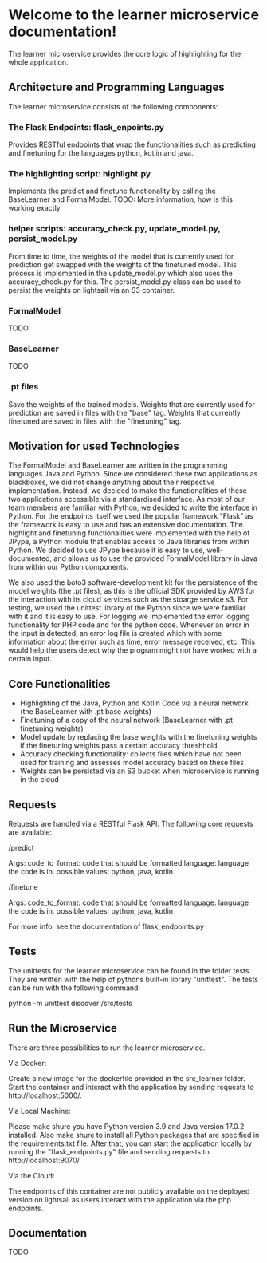 # Welcome to the learner microservice documentation!

The learner microservice provides the core logic of highlighting for the whole
application.

## Architecture and Programming Languages

The learner microservice consists of the following components:

### The Flask Endpoints: flask_enpoints.py

Provides RESTful endpoints that wrap the functionalities such as predicting and
finetuning for the languages python, kotlin and java.

### The highlighting script: highlight.py

Implements the predict and finetune functionality by calling the BaseLearner and
FormalModel. TODO: More information, how is this working exactly

### helper scripts: accuracy_check.py, update_model.py, persist_model.py

From time to time, the weights of the model that is currently used for
prediction get swapped with the weights of the finetuned model. This process is
implemented in the update_model.py which also uses the accuracy_check.py for
this. The persist_model.py class can be used to persist the weights on lightsail
via an S3 container.

### FormalModel

TODO

### BaseLearner

TODO

### .pt files

Save the weights of the trained models. Weights that are currently used for
prediction are saved in files with the "base" tag. Weights that currently
finetuned are saved in files with the "finetuning" tag.

## Motivation for used Technologies

The FormalModel and BaseLearner are written in the programming languages Java
and Python. Since we considered these two applications as blackboxes, we did not
change anything about their respective implementation. Instead, we decided to
make the functionalities of these two applications accessible via a standardised
interface. As most of our team members are familiar with Python, we decided to
write the interface in Python. For the endpoints itself we used the popular
framework "Flask" as the framework is easy to use and has an extensive
documentation. The highlight and finetuning functionalities were implemented
with the help of JPype, a Python module that enables access to Java libraries
from within Python. We decided to use JPype because it is easy to use,
well-documented, and allows us to use the provided FormalModel library in Java
from within our Python components.

We also used the boto3 software-development kit for the persistence of the model
weights (the .pt files), as this is the official SDK provided by AWS for the
interaction with its cloud services such as the stoarge service s3. For testing,
we used the unittest library of the Python since we were familiar with it and it
is easy to use. For logging we implemented the error logging functionality for
PHP code and for the python code. Whenever an error in the input is detected, an
error log file is created which with some information about the error such as
time, error message received, etc. This would help the users detect why the
program might not have worked with a certain input.

## Core Functionalities

- Highlighting of the Java, Python and Kotlin Code via a neural network (the
  BaseLearner with .pt base weights)
- Finetuning of a copy of the neural network (BaseLearner with .pt finetuning
  weights)
- Model update by replacing the base weights with the finetuning weights if the
  finetuning weights pass a certain accuracy threshhold
- Accuracy checking functionality: collects files which have not been used for
  training and assesses model accuracy based on these files
- Weights can be persisted via an S3 bucket when microservice is running in the
  cloud

## Requests

Requests are handled via a RESTful Flask API. The following core requests are
available:

/predict

Args: code_to_format: code that should be formatted language: language the code
is in. possible values: python, java, kotlin

/finetune

Args: code_to_format: code that should be formatted language: language the code
is in. possible values: python, java, kotlin

For more info, see the documentation of flask_endpoints.py

## Tests

The unittests for the learner microservice can be found in the folder tests.
They are written with the help of pythons built-in library "unittest". The tests
can be run with the following command:

python -m unittest discover /src/tests

## Run the Microservice

There are three possibilities to run the learner microservice.

Via Docker:

Create a new image for the dockerfile provided in the src_learner folder. Start
the container and interact with the application by sending requests to
http://localhost:5000/.

Via Local Machine:

Please make shure you have Python version 3.9 and Java version 17.0.2 installed.
Also make shure to install all Python packages that are specified in the
requirements.txt file. After that, you can start the application locally by
running the "flask_endpoints.py" file and sending requests to
http://localhost:9070/

Via the Cloud:

The endpoints of this container are not publicly available on the deployed
version on lightsail as users interact with the application via the php
endpoints.

## Documentation

TODO
